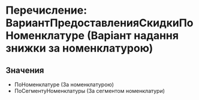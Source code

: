 ﻿# Перечисление: ВариантПредоставленияСкидкиПоНоменклатуре (Варіант надання знижки за номенклатурою)

## Значения

- ПоНоменклатуре (За номенклатурою)
- ПоСегментуНоменклатуры (За сегментом номенклатури)

